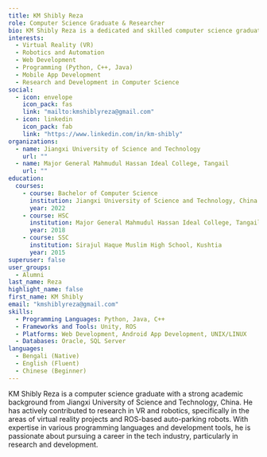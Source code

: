 ```yaml
---
title: KM Shibly Reza
role: Computer Science Graduate & Researcher
bio: KM Shibly Reza is a dedicated and skilled computer science graduate with a strong foundation in VR, robotics, and automation. He has contributed to multiple research projects, particularly in VR and ROS-based robotics, and is eager to pursue a career in technology, leveraging his academic excellence and technical skills.
interests:
  - Virtual Reality (VR)
  - Robotics and Automation
  - Web Development
  - Programming (Python, C++, Java)
  - Mobile App Development
  - Research and Development in Computer Science
social:
  - icon: envelope
    icon_pack: fas
    link: "mailto:kmshiblyreza@gmail.com"
  - icon: linkedin
    icon_pack: fab
    link: "https://www.linkedin.com/in/km-shibly"
organizations:
  - name: Jiangxi University of Science and Technology
    url: ""
  - name: Major General Mahmudul Hassan Ideal College, Tangail
    url: ""
education:
  courses:
    - course: Bachelor of Computer Science
      institution: Jiangxi University of Science and Technology, China
      year: 2022
    - course: HSC
      institution: Major General Mahmudul Hassan Ideal College, Tangail
      year: 2018
    - course: SSC
      institution: Sirajul Haque Muslim High School, Kushtia
      year: 2015
superuser: false
user_groups:
  - Alumni
last_name: Reza
highlight_name: false
first_name: KM Shibly
email: "kmshiblyreza@gmail.com"
skills:
  - Programming Languages: Python, Java, C++
  - Frameworks and Tools: Unity, ROS
  - Platforms: Web Development, Android App Development, UNIX/LINUX
  - Databases: Oracle, SQL Server
languages:
  - Bengali (Native)
  - English (Fluent)
  - Chinese (Beginner)
---
```


KM Shibly Reza is a computer science graduate with a strong academic background from Jiangxi University of Science and Technology, China. He has actively contributed to research in VR and robotics, specifically in the areas of virtual reality projects and ROS-based auto-parking robots. With expertise in various programming languages and development tools, he is passionate about pursuing a career in the tech industry, particularly in research and development.
